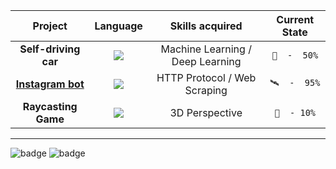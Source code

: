 | **Project**  | **Language** | **Skills acquired** | **Current State** |
| :---:        |     :---:      |    :---:  |   :---:  |
| **Self-driving car**  | ![](https://forthebadge.com/images/badges/made-with-python.svg)  | Machine Learning / Deep Learning | ```🚀  -  50%``` |
| [**Instagram bot**](https://github.com/science-math-guy/InstaDroid)  | ![](https://forthebadge.com/images/badges/made-with-javascript.svg)  | HTTP Protocol / Web Scraping | ```🛰  -  95%``` |
| **Raycasting Game**  | ![](https://forthebadge.com/images/badges/made-with-c-plus-plus.svg)  | 3D Perspective | ```🛫  - 10%``` |



-------

![badge](https://forthebadge.com/images/badges/for-robots.svg) ![badge](https://forthebadge.com/images/badges/powered-by-electricity.svg)
